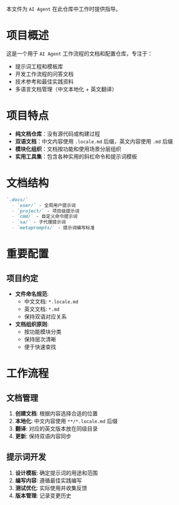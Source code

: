 
本文件为 `AI Agent` 在此仓库中工作时提供指导。





# 项目概述

这是一个用于 `AI Agent` 工作流程的文档和配置仓库，专注于：
- 提示词工程和模板库
- 开发工作流程的问答文档
- 技术参考和最佳实践资料
- 多语言文档管理（中文本地化 + 英文翻译）




# 项目特点

- **纯文档仓库**：没有源代码或构建过程
- **双语文档**：中文内容使用 `.locale.md` 后缀，英文内容使用 `.md` 后缀
- **模块化组织**：文档按功能和使用场景分层组织
- **实用工具集**：包含各种实用的斜杠命令和提示词模板





# 文档结构

```md
`.docs/`
  - `user/` - 全局用户提示词
  - `project/` - 项目级提示词
  - `cmd/` - 自定义命令提示词
  - `sa/` - 子代理提示词
  - `metaprompts/` - 提示词编写标准
```




# 重要配置

## 项目约定
- **文件命名规范**:
  - 中文文档: `*.locale.md`
  - 英文文档: `*.md`
  - 保持双语对应关系
- **文档组织原则**:
  - 按功能模块分类
  - 保持层次清晰
  - 便于快速查找





# 工作流程

## 文档管理
1. **创建文档**: 根据内容选择合适的位置
2. **本地化**: 中文内容使用 `**/*.locale.md` 后缀
3. **翻译**: 对应的英文版本放在同级目录
4. **更新**: 保持双语内容同步

## 提示词开发
1. **设计模板**: 确定提示词的用途和范围
2. **编写内容**: 遵循最佳实践编写
3. **测试优化**: 实际使用并收集反馈
4. **版本管理**: 记录变更历史
